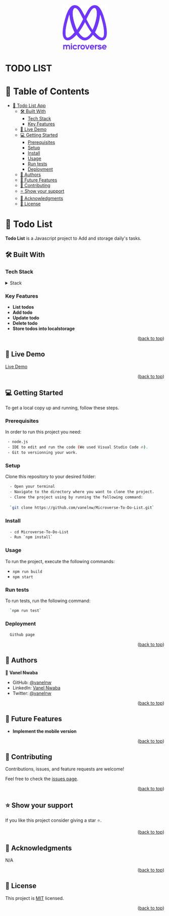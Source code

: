 <div align="center">
  <img src="murple_logo.png" alt="logo" width="140"  height="auto" />
  <br/>
</div>

# TODO LIST

# 📗 Table of Contents

- [📖 Todo List App ](#-todo-list-app-)
  - [🛠 Built With ](#-built-with-)
    - [Tech Stack ](#tech-stack-)
    - [Key Features ](#key-features-)
  - [🚀 Live Demo ](#-live-demo-)
  - [💻 Getting Started ](#-getting-started-)
    - [Prerequisites](#prerequisites)
    - [Setup](#setup)
    - [Install](#install)
    - [Usage](#usage)
    - [Run tests](#run-tests)
    - [Deployment](#deployment)
  - [👥 Authors ](#-authors-)
  - [🔭 Future Features ](#-future-features-)
  - [🤝 Contributing ](#-contributing-)
  - [⭐️ Show your support ](#️-show-your-support-)
  - [🙏 Acknowledgments ](#-acknowledgments-)
  - [📝 License ](#-license-)

# 📖 Todo List <a name="Todo List"></a>

**Todo List** is a Javascript project to Add and storage daily's tasks.

## 🛠 Built With <a name="built-with"></a>

### Tech Stack <a name="tech-stack"></a>

<details>
  <summary>Stack</summary>
  <ul>
     <li><a>Html</a></li>
     <li><a>Css</a></li>
     <li><a>javascript</a></li>
     <li><a>Webpack</a></li>
     <li><a>Git & Github</a></li>
  </ul>
</details>

### Key Features <a name="key-features"></a>

- **List todos**
- **Add todo**
- **Update todo**
- **Delete todo**
- **Store todos into localstorage**

<p align="right">(<a href="#readme-top">back to top</a>)</p>

## 🚀 Live Demo <a name="live-demo"></a>

[Live Demo](https://vanelnw.github.io/Microverse-To-Do-List/dist/)

<p align="right">(<a href="#readme-top">back to top</a>)</p>

## 💻 Getting Started <a name="getting-started"></a>

To get a local copy up and running, follow these steps.

### Prerequisites

In order to run this project you need:

```sh
 - node.js
 - IDE to edit and run the code (We used Visual Studio Code 🔥).
 - Git to versionning your work.
```

### Setup

Clone this repository to your desired folder:

```sh
  - Open your terminal
  - Navigate to the directory where you want to clone the project.
  - Clone the project using by running the following command:
  
  `git clone https://github.com/vanelnw/Microverse-To-Do-List.git`
```

### Install

```sh
  - cd Microverse-To-Do-List
  - Run `npm install`
```

### Usage
To run the project, execute the following commands:

- `npm run build`
- `npm start`

### Run tests

To run tests, run the following command:

```sh
  `npm run test`
```

### Deployment

```sh
  Github page
```

<p align="right">(<a href="#readme-top">back to top</a>)</p>

## 👥 Authors <a name="authors"></a>

👤 **Vanel Nwaba**

- GitHub: [@vanelnw](https://github.com/vanelnw)
- LinkedIn: [Vanel Nwaba](https://www.linkedin.com/in/va-nw/)
- Twitter: [@vanelnw](#)

<p align="right">(<a href="#readme-top">back to top</a>)</p>

## 🔭 Future Features <a name="future-features"></a>

- **Implement the mobile version**

<p align="right">(<a href="#readme-top">back to top</a>)</p>

## 🤝 Contributing <a name="contributing"></a>

Contributions, issues, and feature requests are welcome!

Feel free to check the [issues page](../../issues/).

<p align="right">(<a href="#readme-top">back to top</a>)</p>

## ⭐️ Show your support <a name="support"></a>

If you like this project consider giving a star ⭐️.

<p align="right">(<a href="#readme-top">back to top</a>)</p>

## 🙏 Acknowledgments <a name="acknowledgements"></a>

N/A

<p align="right">(<a href="#readme-top">back to top</a>)</p>

## 📝 License <a name="license"></a>

This project is [MIT](./LICENSE) licensed.

<p align="right">(<a href="#readme-top">back to top</a>)</p>
